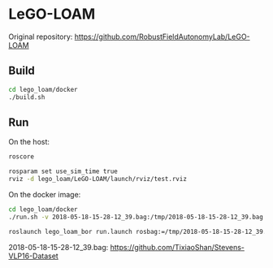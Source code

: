 # LeGO-LOAM

Original repository: https://github.com/RobustFieldAutonomyLab/LeGO-LOAM


## Build
```bash
cd lego_loam/docker
./build.sh
```

## Run

On the host:
```bash
roscore
```

```bash
rosparam set use_sim_time true
rviz -d lego_loam/LeGO-LOAM/launch/rviz/test.rviz
```

On the docker image:
```bash
cd lego_loam/docker
./run.sh -v 2018-05-18-15-28-12_39.bag:/tmp/2018-05-18-15-28-12_39.bag

roslaunch lego_loam_bor run.launch rosbag:=/tmp/2018-05-18-15-28-12_39.bag
```

2018-05-18-15-28-12_39.bag: https://github.com/TixiaoShan/Stevens-VLP16-Dataset
